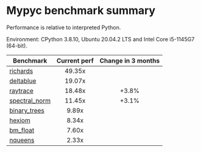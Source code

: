 # Mypyc benchmark summary

Performance is relative to interpreted Python.

Environment: CPython 3.8.10, Ubuntu 20.04.2 LTS and Intel Core i5-1145G7 (64-bit).

| Benchmark | Current perf | Change in 3 months |
| --- | :---: | :---: |
| [richards](benchmarks/richards.md) | 49.35x |  |
| [deltablue](benchmarks/deltablue.md) | 19.07x |  |
| [raytrace](benchmarks/raytrace.md) | 18.48x | +3.8% |
| [spectral_norm](benchmarks/spectral_norm.md) | 11.45x | +3.1% |
| [binary_trees](benchmarks/binary_trees.md) | 9.89x |  |
| [hexiom](benchmarks/hexiom.md) | 8.34x |  |
| [bm_float](benchmarks/bm_float.md) | 7.60x |  |
| [nqueens](benchmarks/nqueens.md) | 2.33x |  |

